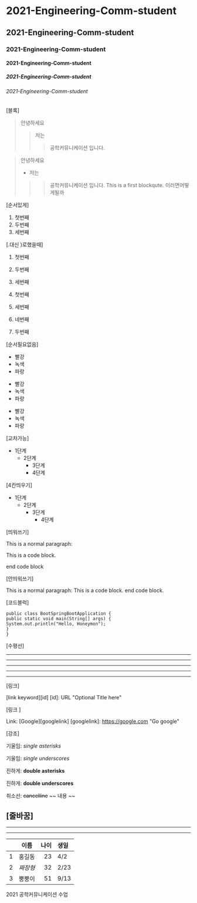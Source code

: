 # 2021-Engineering-Comm-student
## 2021-Engineering-Comm-student
### 2021-Engineering-Comm-student
#### 2021-Engineering-Comm-student
##### 2021-Engineering-Comm-student
###### 2021-Engineering-Comm-student
[블록]
> 안녕하세요
>> 저는
>>> 공학커뮤니케이션 입니다.


> 안녕하세요
> + 저는
>>> 공학커뮤니케이션 입니다.
>>> This is a first blockqute.
>> 이러면어떻게될까

[순서있게]
1. 첫번째
2. 두번째
3. 세번째

[.대신 )로했을때]

1) 첫번째
2) 두번째
3) 세번째

1) 첫번째
3) 세번째
4) 네번째
2) 두번째

[순서필요없음]

* 빨강
* 녹색
* 파랑
+ 빨강
+ 녹색
+ 파랑
- 빨강
- 녹색 
- 파랑

[교차가능]

* 1단계
  - 2단계
    + 3단계
    + 4단계

[4칸띄우기]

* 1단계
  - 2단계
    + 3단계
        + 4단계

[띄워쓰기]

This is a normal paragraph:

This is a code block.

end code block


[안띄워쓰기]

This is a normal paragraph:
This is a code block.
end code block.


[코드블럭]

```
public class BootSpringBootApplication {
public static void main(String[] args) {
System.out.println("Hello, Honeymon");
}
}
```

[수평선]

* * *
***
*****
- - -
---------------------------------------

[링크]

[link keyword][id]
[id]: URL "Optional Title here"


[링크 ]

Link: [Google][googlelink]
[googlelink]: https://google.com "Go google"


[강조]

기울임: *single asterisks*

기울임: _single underscores_

진하게: **double asterisks**

진하게: __double underscores__

취소선: ~~cancelline~~  ~~ 내용 ~~


[줄바꿈]
---
___
***


| | 이름 | 나이 | 생일 |
| :-: | :-: | -: | :- |
| 1 | 홍길동 | 23 | 4/2 |
| 2 | *짜장형* | 32 | 2/23|
| 3 | 뿡뿡이 | 51 | 9/13 |




2021 공학커뮤니케이션 수업

